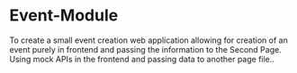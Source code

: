 # Event-Module
To create a small event creation web application allowing for creation  of an event purely in frontend and passing the information to the  Second Page. Using mock APIs in the frontend and passing data to another page file..
